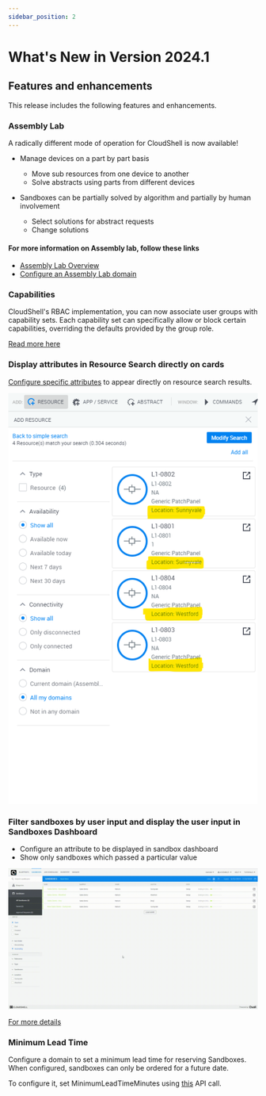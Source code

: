 ```yaml
---
sidebar_position: 2
---
```


What's New in Version 2024.1
============================

## Features and enhancements

This release includes the following features and enhancements.

### Assembly Lab

A radically different mode of operation for CloudShell is now available!

- Manage devices on a part by part basis
    - Move sub resources from one device to another
    - Solve abstracts using parts from different devices

- Sandboxes can be partially solved by algorithm and partially by human involvement
    - Select solutions for abstract requests
    - Change solutions


#### For more information on Assembly lab, follow these links

- [Assembly Lab Overview](../admin/setting-up-cloudshell/cloudshell-configuration-options/assembly-lab/index.md)
- [Configure an Assembly Lab domain](../admin/setting-up-cloudshell/cloudshell-configuration-options/assembly-lab/configure-assembly-lab-domain.md)

### Capabilities

CloudShell's RBAC implementation, you can now associate user groups with capability sets.
Each capability set can specifically allow or block certain capabilities, overriding the defaults provided by the group role.

[Read more here](../admin/setting-up-cloudshell/cloudshell-configuration-options/capabilities/index.md)

### Display attributes in Resource Search directly on cards

[Configure specific attributes](../admin/setting-up-cloudshell/cloudshell-configuration-options/resource-search-customizations.md) to appear directly on resource search results.

![SearchResultsWithAttribute](/Images/Admin-Guide/ResourceSearchCustomization/SearchResultsWithLocation.png)

### Filter sandboxes by user input and display the user input in Sandboxes Dashboard

- Configure an attribute to be displayed in sandbox dashboard
- Show only sandboxes which passed a particular value

![Sandbox Dashboard Customization](/Images/Admin-Guide/CustomizingSandboxesDashboard/filter.gif)

[For more details](../admin/setting-up-cloudshell/cloudshell-configuration-options/customizing-sandboxes-dashboard.md)

### Minimum Lead Time

Configure a domain to set a minimum lead time for reserving Sandboxes.
When configured, sandboxes can only be ordered for a future date.

To configure it, set MinimumLeadTimeMinutes using [this](../api-guide/cs-admin-rest-api/edit-domain.md) API call.